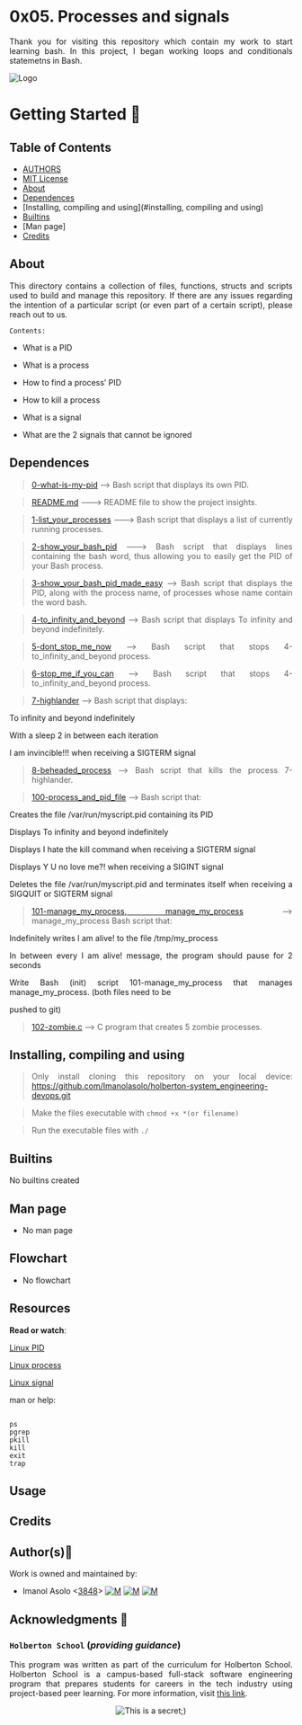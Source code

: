 # 0x05. Processes and signals

<div style="text-align: justify">

Thank you for visiting this repository which contain my work to start learning bash. In this project, I began working loops and conditionals statemetns in Bash.


![Logo](https://www.howtogeek.com/wp-content/uploads/2021/05/laptop-with-terminal-big.png?height=200p&trim=2,2,2,50)

# Getting Started :running:
<div style="text-align: justify">

## Table of Contents
* [AUTHORS](./AUTHORS)
* [MIT License](./LICENSE)
* [About](#about)
* [Dependences](#dependences)
* [Installing, compiling and using](#installing, compiling and using)
* [Builtins](#builtins)
* [Man page]
* [Credits](#credits)

## About
This directory contains a collection of files, functions, structs and scripts used to build and manage this repository. If there are any issues regarding the intention of a particular script (or even part of a certain script), please reach out to us.
	
	Contents:

- What is a PID

- What is a process

- How to find a process’ PID

- How to kill a process

- What is a signal

- What are the 2 signals that cannot be ignored
	
## Dependences 
	
> [0-what-is-my-pid](https://github.com/Imanolasolo/holberton-system_engineering-devops/blob/main/0x05-processes_and_signals/0-what-is-my-pid) --> Bash script that displays its own PID.

> [README.md](https://github.com/Imanolasolo/holberton-system_engineering-devops/blob/main/0x05-processes_and_signals/README.md) ---> README file to show the project insights. 

>[1-list_your_processes](https://github.com/Imanolasolo/holberton-system_engineering-devops/blob/main/0x05-processes_and_signals/1-list_your_processes) ---> Bash script that displays a list of currently running processes.

>[2-show_your_bash_pid](https://github.com/Imanolasolo/holberton-system_engineering-devops/blob/main/0x05-processes_and_signals/2-show_your_bash_pid) ---> Bash script that displays lines containing the bash word, thus allowing you to easily get the PID of your Bash process.

>[3-show_your_bash_pid_made_easy](https://github.com/Imanolasolo/holberton-system_engineering-devops/blob/main/0x05-processes_and_signals/3-show_your_bash_pid_made_easy) --> Bash script that displays the PID, along with the process name, of processes whose name contain the word bash.

>[4-to_infinity_and_beyond](https://github.com/Imanolasolo/holberton-system_engineering-devops/blob/main/0x05-processes_and_signals/4-to_infinity_and_beyond) --> Bash script that displays To infinity and beyond indefinitely.

>[5-dont_stop_me_now](https://github.com/Imanolasolo/holberton-system_engineering-devops/blob/main/0x05-processes_and_signals/5-dont_stop_me_now) --> Bash script that stops 4-to_infinity_and_beyond process.

>[6-stop_me_if_you_can](https://github.com/Imanolasolo/holberton-system_engineering-devops/blob/main/0x05-processes_and_signals/6-stop_me_if_you_can) --> Bash script that stops 4-to_infinity_and_beyond process.

>[7-highlander](https://github.com/Imanolasolo/holberton-system_engineering-devops/blob/main/0x05-processes_and_signals/7-highlander) --> Bash script that displays:

To infinity and beyond indefinitely

With a sleep 2 in between each iteration

I am invincible!!! when receiving a SIGTERM signal

>[8-beheaded_process](https://github.com/Imanolasolo/holberton-system_engineering-devops/blob/main/0x05-processes_and_signals/8-beheaded_process) --> Bash script that kills the process 7-highlander.

>[100-process_and_pid_file](https://github.com/Imanolasolo/holberton-system_engineering-devops/blob/main/0x05-processes_and_signals/100-process_and_pid_file) -->  Bash script that:

Creates the file /var/run/myscript.pid containing its PID

Displays To infinity and beyond indefinitely

Displays I hate the kill command when receiving a SIGTERM signal

Displays Y U no love me?! when receiving a SIGINT signal

Deletes the file /var/run/myscript.pid and terminates itself when receiving a SIGQUIT or SIGTERM signal

>[101-manage_my_process, manage_my_process](https://github.com/Imanolasolo/holberton-system_engineering-devops/blob/main/0x05-processes_and_signals/101-manage_my_process) --> manage_my_process Bash script that:

Indefinitely writes I am alive! to the file /tmp/my_process

In between every I am alive! message, the program should pause for 2 seconds

Write Bash (init) script 101-manage_my_process that manages manage_my_process. (both files need to be

pushed to git)

>[102-zombie.c](https://github.com/Imanolasolo/holberton-system_engineering-devops/blob/main/0x05-processes_and_signals/102-zombie.c) --> C program that creates 5 zombie processes.


## Installing, compiling and using
	
> Only install cloning this repository on your local device:  https://github.com/Imanolasolo/holberton-system_engineering-devops.git
	
> Make the files executable with `chmod +x *(or filename)`
	
> Run the executable files with `./` 

## Builtins

No builtins created
		
## Man page

-  No man page

## Flowchart
	
- No flowchart

## Resources

**Read or watch**:

[Linux PID](https://intranet.hbtn.io/rltoken/FcpEdqz8hau7eEB0Pi8Ong)

[Linux process](https://intranet.hbtn.io/rltoken/hX_t2YK0erLPbdTq0-uKwQ)

[Linux signal](https://intranet.hbtn.io/rltoken/SojW4zvL8j1yaoa7_NM6rA)

man or help:
```

ps
pgrep
pkill
kill
exit
trap

```


## Usage



## Credits

## Author(s):blue_book:

Work is owned and maintained by:
* Imanol Asolo <[3848](mailto:3848@holbertonschool.com)> [![M](https://upload.wikimedia.org/wikipedia/commons/thumb/9/91/Octicons-mark-github.svg/25px-Octicons-mark-github.svg.png)](https://github.com/Imanolasolo) [![M](https://upload.wikimedia.org/wikipedia/fr/thumb/c/c8/Twitter_Bird.svg/25px-Twitter_Bird.svg.png)](https://twitter.com/jjusturi) [![M](https://upload.wikimedia.org/wikipedia/commons/thumb/c/ca/LinkedIn_logo_initials.png/25px-LinkedIn_logo_initials.png)](https://www.linkedin.com/in/imanol-asolo-5ba9b42a/)


## Acknowledgments :mega: 

### **`Holberton School`** (*providing guidance*)
This program was written as part of the curriculum for Holberton School.
Holberton School is a campus-based full-stack software engineering program
that prepares students for careers in the tech industry using project-based
peer learning. For more information, visit [this link](https://www.holbertonschool.com/).
<p align="center">
	<img src="https://assets.website-files.com/6105315644a26f77912a1ada/610540e8b4cd6969794fe673_Holberton_School_logo-04-04.svg" alt="This is a secret;)">
</p>